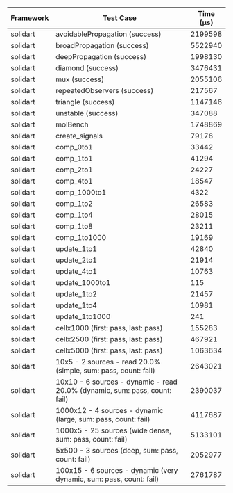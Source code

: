 | Framework | Test Case | Time (μs) |
| --- | --- | --- |
| solidart | avoidablePropagation (success) | 2199598 |
| solidart | broadPropagation (success) | 5522940 |
| solidart | deepPropagation (success) | 1998130 |
| solidart | diamond (success) | 3476431 |
| solidart | mux (success) | 2055106 |
| solidart | repeatedObservers (success) | 217567 |
| solidart | triangle (success) | 1147146 |
| solidart | unstable (success) | 347088 |
| solidart | molBench | 1748869 |
| solidart | create_signals | 79178 |
| solidart | comp_0to1 | 33442 |
| solidart | comp_1to1 | 41294 |
| solidart | comp_2to1 | 24227 |
| solidart | comp_4to1 | 18547 |
| solidart | comp_1000to1 | 4322 |
| solidart | comp_1to2 | 26583 |
| solidart | comp_1to4 | 28015 |
| solidart | comp_1to8 | 23211 |
| solidart | comp_1to1000 | 19169 |
| solidart | update_1to1 | 42840 |
| solidart | update_2to1 | 21914 |
| solidart | update_4to1 | 10763 |
| solidart | update_1000to1 | 115 |
| solidart | update_1to2 | 21457 |
| solidart | update_1to4 | 10981 |
| solidart | update_1to1000 | 241 |
| solidart | cellx1000 (first: pass, last: pass) | 155283 |
| solidart | cellx2500 (first: pass, last: pass) | 467921 |
| solidart | cellx5000 (first: pass, last: pass) | 1063634 |
| solidart | 10x5 - 2 sources - read 20.0% (simple, sum: pass, count: fail) | 2643021 |
| solidart | 10x10 - 6 sources - dynamic - read 20.0% (dynamic, sum: pass, count: fail) | 2390037 |
| solidart | 1000x12 - 4 sources - dynamic (large, sum: pass, count: fail) | 4117687 |
| solidart | 1000x5 - 25 sources (wide dense, sum: pass, count: fail) | 5133101 |
| solidart | 5x500 - 3 sources (deep, sum: pass, count: fail) | 2052977 |
| solidart | 100x15 - 6 sources - dynamic (very dynamic, sum: pass, count: fail) | 2761787 |

